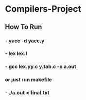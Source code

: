 # Compilers-Project

## How To Run
### - yacc -d yacc.y
### - lex lex.l
### - gcc lex.yy.c y.tab.c -o a.out
### or just run makefile
### - ./a.out < final.txt


